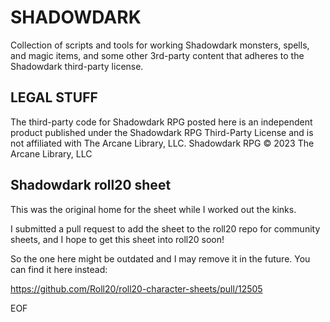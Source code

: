 # SHADOWDARK
Collection of scripts and tools for working Shadowdark monsters, spells, and magic items, and some other 3rd-party content that adheres to the Shadowdark third-party license.

## LEGAL STUFF
The third-party code for Shadowdark RPG posted here is an independent product published under the Shadowdark RPG Third-Party License and is not affiliated with The Arcane Library, LLC. Shadowdark RPG © 2023 The Arcane Library, LLC

## Shadowdark roll20 sheet

This was the original home for the sheet while I worked out the kinks.

I submitted a pull request to add the sheet to the roll20 repo for community sheets, and I hope to get this sheet into roll20 soon!

So the one here might be outdated and I may remove it in the future. You can find it here instead:

https://github.com/Roll20/roll20-character-sheets/pull/12505

EOF
